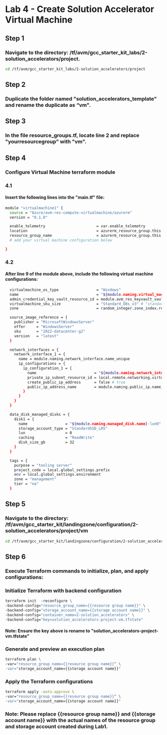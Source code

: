# Lab 4 - Create Solution Accelerator Virtual Machine
## Step 1
### Navigate to the directory: /tf/avm/gcc_starter_kit_labs/2-solution_accelerators/project.

```bash
cd /tf/avm/gcc_starter_kit_labs/2-solution_accelerators/project
```

## Step 2
### Duplicate the folder named "solution_accelerators_template" and rename the duplicate as “vm".

## Step 3
### In the file resource_groups.tf, locate line 2 and replace "yourresourcegroup" with "vm".

## Step 4
### Configure Virtual Machine terraform module

### 4.1
#### Insert the following lines into the "main.tf" file:

```bash
module "virtualmachine1" {
  source = "Azure/avm-res-compute-virtualmachine/azurerm"
  version = "0.1.0"

  enable_telemetry                       = var.enable_telemetry
  location                               = azurerm_resource_group.this.location
  resource_group_name                    = azurerm_resource_group.this.name
  # add your virtual machine configuration below

}
```

### 4.2
#### After line 9 of the module above, include the following virtual machine configurations:

```bash
  virtualmachine_os_type                 = "Windows"
  name                                   = "${module.naming.virtual_machine.name}${random_string.this.result}" 
  admin_credential_key_vault_resource_id = module.avm_res_keyvault_vault.resource.id
  virtualmachine_sku_size                = "Standard_D8s_v3" # "standard_d2_v2" "Standard_D8s_v3" 
  zone                                   = random_integer.zone_index.result 

  source_image_reference = {
    publisher = "MicrosoftWindowsServer"
    offer     = "WindowsServer"
    sku       = "2022-datacenter-g2"
    version   = "latest"
  }

  network_interfaces = {
    network_interface_1 = {
      name = module.naming.network_interface.name_unique
      ip_configurations = {
        ip_configuration_1 = {
          name                          = "${module.naming.network_interface.name}-ipconfig1"
          private_ip_subnet_resource_id = local.remote.networking.virtual_networks.spoke_project.virtual_subnets.subnets["AppSubnet"].id 
          create_public_ip_address      = false # true
          public_ip_address_name        = module.naming.public_ip.name_unique
        }
      }
    }
  }

  data_disk_managed_disks = {
    disk1 = {
      name                 = "${module.naming.managed_disk.name}-lun0"
      storage_account_type = "StandardSSD_LRS"
      lun                  = 0
      caching              = "ReadWrite"
      disk_size_gb         = 32
    }
  }

  tags = { 
    purpose = "tooling server" 
    project_code = local.global_settings.prefix 
    env = local.global_settings.environment 
    zone = "management"
    tier = "na"          
  }   
```

## Step 5
### Navigate to the directory: /tf/avm/gcc_starter_kit/landingzone/configuration/2-solution_accelerators/project/vm

```bash
cd /tf/avm/gcc_starter_kit/landingzone/configuration/2-solution_accelerators/project/vm
```

## Step 6
### Execute Terraform commands to initialize, plan, and apply configurations:

### Initialize Terraform with backend configuration
```bash
terraform init  -reconfigure \
-backend-config="resource_group_name={{resource group name}}" \
-backend-config="storage_account_name={{storage account name}}" \
-backend-config="container_name=2-solution_accelerators" \
-backend-config="key=solution_accelerators-project-vm.tfstate"
```
#### Note: Ensure the key above is rename to "solution_accelerators-project-vm.tfstate"

### Generate and preview an execution plan
```bash
terraform plan \
-var="resource_group_name={{resource group name}}“ \
-var="storage_account_name={{storage account name}}" 
```

### Apply the Terraform configurations
```bash
terraform apply -auto-approve \
-var="resource_group_name={{resource group name}}“ \
-var="storage_account_name={{storage account name}}" 
```

### Note: Please replace {{resource group name}} and {{storage account name}} with the actual names of the resource group and storage account created during Lab1.